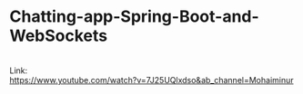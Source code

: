# Chatting-app-Spring-Boot-and-WebSockets

<br>Link:</br>https://www.youtube.com/watch?v=7J25UQlxdso&ab_channel=Mohaiminur

